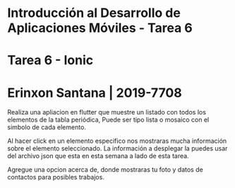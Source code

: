 # Introducción al Desarrollo de Aplicaciones Móviles - Tarea 6

# Tarea 6 - Ionic

# Erinxon Santana | 2019-7708

Realiza una apliacion en flutter que muestre un listado con todos los elementos de la tabla periódica, Puede ser tipo lista o mosaico con el simbolo de cada elemento. 

Al hacer click en un elemento especifico nos mostraras mucha información sobre el elemento seleccionado. La información a desplegar la puedes usar del archivo json que esta en esta semana a lado de esta tarea. 

Agregue una opcion acerca de, donde mostraras tu foto y datos de contactos para posibles trabajos. 
